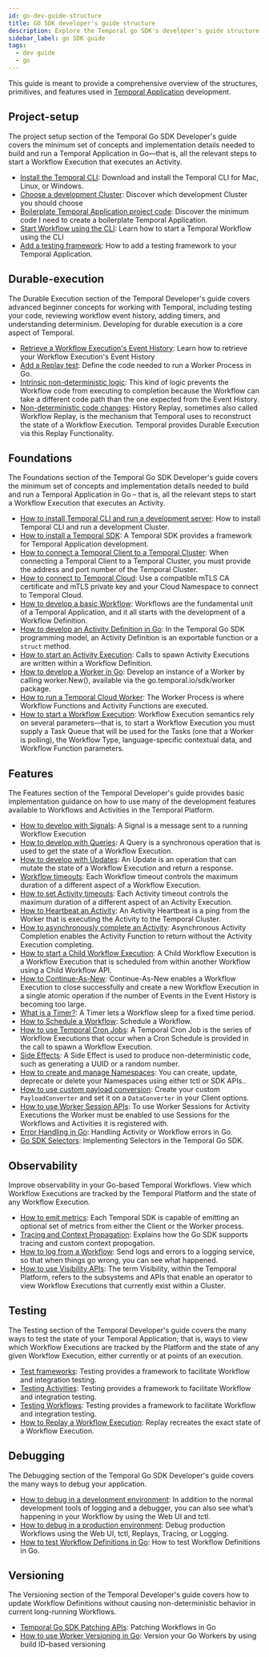 ```yaml
---
id: go-dev-guide-structure
title: GO SDK developer's guide structure
description: Explore the Temporal go SDK's developer's guide structure.
sidebar_label: go SDK guide
tags:
  - dev guide
  - go
---
```


This guide is meant to provide a comprehensive overview of the structures, primitives, and features used in [Temporal Application](/temporal#temporal-application) development.

## Project-setup

The project setup section of the Temporal Go SDK Developer's guide covers the minimum set of concepts and implementation details needed to build and run a Temporal Application in Go—that is, all the relevant steps to start a Workflow Execution that executes an Activity.

- [Install the Temporal CLI](/go/chapter-project-setup/install-cli): Download and install the Temporal CLI for Mac, Linux, or Windows.
- [Choose a development Cluster](/go/chapter-project-setup/choose-dev-cluster): Discover which development Cluster you should choose
- [Boilerplate Temporal Application project code](/go/chapter-project-setup/project-structure): Discover the minimum code I need to create a boilerplate Temporal Application.
- [Start Workflow using the CLI](/go/chapter-project-setup/backgroundcheck-boilerplate-start-workflow): Learn how to start a Temporal Workflow using the CLI
- [Add a testing framework](/go/generated/backgroundcheck-boilerplate-add-test-framework): How to add a testing framework to your Temporal Application.

## Durable-execution

The Durable Execution section of the Temporal Developer's guide covers advanced beginner concepts for working with Temporal, including testing your code, reviewing workflow event history, adding timers, and understanding determinism. Developing for durable execution is a core aspect of Temporal.

- [Retrieve a Workflow Execution's Event History](/go/chapter-durable-execution/retrieve-event-history): Learn how to retrieve your Workflow Execution's Event History
- [Add a Replay test](/go/generated/add-replay-test-to-background-check-workflow): Define the code needed to run a Worker Process in Go.
- [Intrinsic non-deterministic logic](/go/generated/backgroundcheck-replay-intrinsic-non-determinism): This kind of logic prevents the Workflow code from executing to completion because the Workflow can take a different code path than the one expected from the Event History.
- [Non-deterministic code changes](/go/chapter-durable-execution/non-deterministic-code-changes): History Replay, sometimes also called Workflow Replay, is the mechanism that Temporal uses to reconstruct the state of a Workflow Execution. Temporal provides Durable Execution via this Replay Functionality.

## Foundations

The Foundations section of the Temporal Go SDK Developer's guide covers the minimum set of concepts and implementation details needed to build and run a Temporal Application in Go – that is, all the relevant steps to start a Workflow Execution that executes an Activity.

- [How to install Temporal CLI and run a development server](/self-hosted/how-to-install-temporal-cli): How to install Temporal CLI and run a development Cluster.
- [How to install a Temporal SDK](/go/add-sdk): A Temporal SDK provides a framework for Temporal Application development.
- [How to connect a Temporal Client to a Temporal Cluster](/go/connect-to-a-dev-cluster): When connecting a Temporal Client to a Temporal Cluster, you must provide the address and port number of the Temporal Cluster.
- [How to connect to Temporal Cloud](/go/connect-to-temporal-cloud): Use a compatible mTLS CA certificate and mTLS private key and your Cloud Namespace to connect to Temporal Cloud.
- [How to develop a basic Workflow](/go/developing-workflows): Workflows are the fundamental unit of a Temporal Application, and it all starts with the development of a Workflow Definition.
- [How to develop an Activity Definition in Go](/go/generated/how-to-develop-an-activity-definition-in-go): In the Temporal Go SDK programming model, an Activity Definition is an exportable function or a `struct` method.
- [How to start an Activity Execution](/go/spawning-activities): Calls to spawn Activity Executions are written within a Workflow Definition.
- [How to develop a Worker in Go](/go/generated/how-to-develop-a-worker-in-go): Develop an instance of a Worker by calling worker.New(), available via the go.temporal.io/sdk/worker package.
- [How to run a Temporal Cloud Worker](/go/run-a-temporal-cloud-worker): The Worker Process is where Workflow Functions and Activity Functions are executed.
- [How to start a Workflow Execution](/go/spawning-workflows): Workflow Execution semantics rely on several parameters—that is, to start a Workflow Execution you must supply a Task Queue that will be used for the Tasks (one that a Worker is polling), the Workflow Type, language-specific contextual data, and Workflow Function parameters.

## Features

The Features section of the Temporal Developer's guide provides basic implementation guidance on how to use many of the development features available to Workflows and Activities in the Temporal Platform.

- [How to develop with Signals](/go/signals): A Signal is a message sent to a running Workflow Execution
- [How to develop with Queries](/go/queries): A Query is a synchronous operation that is used to get the state of a Workflow Execution.
- [How to develop with Updates](/go/updates): An Update is an operation that can mutate the state of a Workflow Execution and return a response.
- [Workflow timeouts](/go/workflow-timeouts): Each Workflow timeout controls the maximum duration of a different aspect of a Workflow Execution.
- [How to set Activity timeouts](/go/activity-timeouts): Each Activity timeout controls the maximum duration of a different aspect of an Activity Execution.
- [How to Heartbeat an Activity](/go/activity-heartbeats): An Activity Heartbeat is a ping from the Worker that is executing the Activity to the Temporal Cluster.
- [How to asynchronously complete an Activity](/go/async-activity-completion): Asynchronous Activity Completion enables the Activity Function to return without the Activity Execution completing.
- [How to start a Child Workflow Execution](/go/child-workflows): A Child Workflow Execution is a Workflow Execution that is scheduled from within another Workflow using a Child Workflow API.
- [How to Continue-As-New](/go/continue-as-new): Continue-As-New enables a Workflow Execution to close successfully and create a new Workflow Execution in a single atomic operation if the number of Events in the Event History is becoming too large.
- [What is a Timer?](/go/timers): A Timer lets a Workflow sleep for a fixed time period.
- [How to Schedule a Workflow](/go/schedules): Schedule a Workflow.
- [How to use Temporal Cron Jobs](/go/cron-jobs): A Temporal Cron Job is the series of Workflow Executions that occur when a Cron Schedule is provided in the call to spawn a Workflow Execution.
- [Side Effects](/go/side-effects): A Side Effect is used to produce non-deterministic code, such as generating a UUID or a random number.
- [How to create and manage Namespaces](/go/namespaces): You can create, update, deprecate or delete your Namespaces using either tctl or SDK APIs..
- [How to use custom payload conversion](/go/custom-payload-conversion): Create your custom `PayloadConverter` and set it on a `DataConverter` in your Client options.
- [How to use Worker Session APIs](/go/worker-sessions): To use Worker Sessions for Activity Executions the Worker must be enabled to use Sessions for the Workflows and Activities it is registered with.
- [Error Handling in Go](/go/error-handling): Handling Activity or Workflow errors in Go.
- [Go SDK Selectors](/go/selectors): Implementing Selectors in the Temporal Go SDK.

## Observability

Improve observability in your Go-based Temporal Workflows. View which Workflow Executions are tracked by the Temporal Platform and the state of any Workflow Execution.

- [How to emit metrics](/go/metrics): Each Temporal SDK is capable of emitting an optional set of metrics from either the Client or the Worker process.
- [Tracing and Context Propagation](/go/tracing): Explains how the Go SDK supports tracing and custom context propogation.
- [How to log from a Workflow](/go/logging): Send logs and errors to a logging service, so that when things go wrong, you can see what happened.
- [How to use Visibility APIs](/go/visibility): The term Visibility, within the Temporal Platform, refers to the subsystems and APIs that enable an operator to view Workflow Executions that currently exist within a Cluster.

## Testing

The Testing section of the Temporal Developer's guide covers the many ways to test the state of your Temporal Application; that is, ways to view which Workflow Executions are tracked by the Platform and the state of any given Workflow Execution, either currently or at points of an execution.

- [Test frameworks](/go/testing-frameworks): Testing provides a framework to facilitate Workflow and integration testing.
- [Testing Activities](/go/testing-activities): Testing provides a framework to facilitate Workflow and integration testing.
- [Testing Workflows](/go/testing-workflows): Testing provides a framework to facilitate Workflow and integration testing.
- [How to Replay a Workflow Execution](/go/replays): Replay recreates the exact state of a Workflow Execution.

## Debugging

The Debugging section of the Temporal Go SDK Developer's guide covers the many ways to debug your application.

- [How to debug in a development environment](/go/debug-environment-development): In addition to the normal development tools of logging and a debugger, you can also see what’s happening in your Workflow by using the Web UI and tctl.
- [How to debug in a production environment](/go/debug-environment-production): Debug production Workflows using the Web UI, tctl, Replays, Tracing, or Logging.
- [How to test Workflow Definitions in Go](/go/how-to-test-workflow-definitions-in-go): How to test Workflow Definitions in Go.

## Versioning

The Versioning section of the Temporal Developer's guide covers how to update Workflow Definitions without causing non-deterministic behavior in current long-running Workflows.

- [Temporal Go SDK Patching APIs](/go/patching): Patching Workflows in Go
- [How to use Worker Versioning in Go](/go/how-to-use-worker-versioning-in-go): Version your Go Workers by using build ID–based versioning
